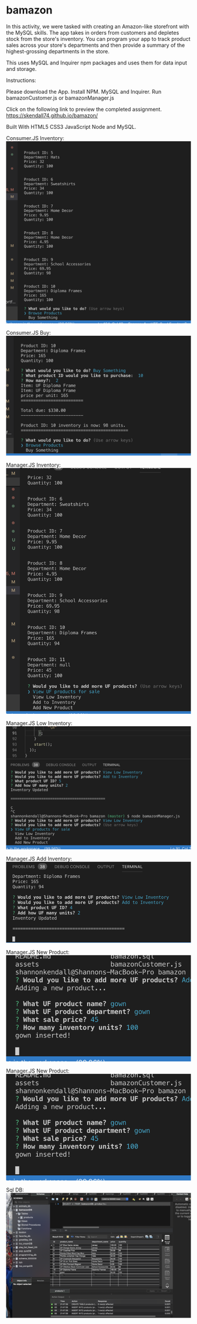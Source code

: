 # bamazon

In this activity, we were tasked with creating an Amazon-like storefront with the MySQL skills.  The app takes in orders from customers and depletes stock from the store's inventory. You can program your app to track product sales across your store's departments and then provide a summary of the highest-grossing departments in the store.

This uses MySQL and Inquirer npm packages and uses them for data input and storage.

Instructions:

Please download the App. Install NPM.  MySQL and Inquirer.  Run bamazonCustomer.js or bamazonManager.js

Click on the following link to preview the completed assignment. https://skendall74.github.io/bamazon/

Built With HTML5 CSS3 JavaScript Node and MySQL.

Consumer.JS Inventory:
![Image of Inventory](https://github.com/skendall74/bamazon/blob/master/assets/consumer_inventory.png)

Consumer.JS Buy:
![Image of Buy](https://github.com/skendall74/bamazon/blob/master/assets/consumer_buy.png)

Manager.JS Inventory:
![Image of Inventory](https://github.com/skendall74/bamazon/blob/master/assets/inventory_list.png)

Manager.JS Low Inventory:
![Image of Inventory](https://github.com/skendall74/bamazon/blob/master/assets/low_inventory.png)

Manager.JS Add Inventory:
![Image of Inventory](https://github.com/skendall74/bamazon/blob/master/assets/add_inventory.png)

Manager.JS New Product:
![Image of Product](https://github.com/skendall74/bamazon/blob/master/assets/new_product.png)

Manager.JS New Product:
![Image of Product](https://github.com/skendall74/bamazon/blob/master/assets/new_product.png)

Sql DB:
![Image of Databse](https://github.com/skendall74/bamazon/blob/master/assets/final_database.png)

